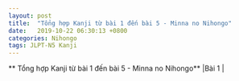 ```yaml
---
layout: post
title:  "Tổng hợp Kanji từ bài 1 đến bài 5 - Minna no Nihongo"
date:   2019-10-22 06:30:13 +0800
categories: Nihongo
tags: JLPT-N5 Kanji
---
```

** Tổng hợp Kanji từ bài 1 đến bài 5 - Minna no Nihongo**
|Bài 1                   |
